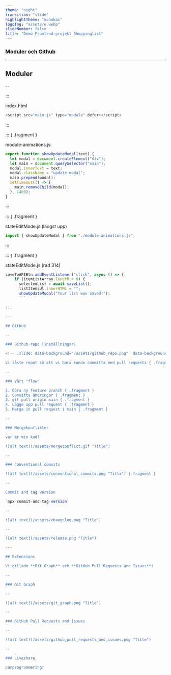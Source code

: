 ```yaml
---
theme: "night"
transition: "slide"
highlightTheme: "monokai"
logoImg: "assets/e.webp"
slideNumber: false
title: "Demo Frontend-projekt Shoppinglist"
---
```


### Moduler och Github

---

## Moduler

--

:::

index.html

```js
<script src="main.js" type="module" defer></script>
```

:::

::: { .fragment }

module-animations.js

```js
export function showUpdateModal(text) {
  let modal = document.createElement("div");
  let main = document.querySelector("main");
  modal.innerText = text;
  modal.className = "update-modal";
  main.prepend(modal);
  setTimeout(() => {
    main.removeChild(modal);
  }, 1400);
}
```

:::

::: { .fragment }

stateEditMode.js (längst upp)

```js
import { showUpdateModal } from "./module-animations.js";
```

:::

::: { .fragment }

stateEditMode.js (rad 314)

````js
saveToAPIBtn.addEventListener("click", async () => {
    if (itemListArray.length > 0) {
      selectedList = await saveList();
      listItemsUl.innerHTML = "";
      showUpdateModal("Your list was saved!");
      ```

:::

---

## Github

--

### Github-repo (inställningar)

<!-- .slide: data-background="/assets/github_repo.png"  data-background-opacity=0.1 -->

Vi låste repot så att vi bara kunde committa med pull requests { .fragment }

--

### Vårt "flow"

1. Göra ny feature branch { .fragment }
2. Committa ändringar { .fragment }
3. git pull origin main { .fragment }
4. Lägga upp pull request { .fragment }
5. Merga in pull request i main { .fragment }

--

### Mergekonflikter

var är min kod?

![alt text](/assets/mergeconflict.gif "Title")

--

### Conventional commits

![alt text](/assets/conventional_commits.png "Title") {.fragment }

--

Commit and tag version

`npx commit-and-tag-version`

--

![alt text](/assets/changelog.png "Title")

--

![alt text](/assets/release.png "Title")

---

## Extensions

Vi gillade **Git Graph** och **GitHub Pull Requests and Issues**!

--

### Git Graph

--

![alt text](/assets/git_graph.png "Title")

--

### GitHub Pull Requests and Issues

--

![alt text](/assets/github_pull_requests_and_issues.png "Title")

--

### Liveshare

parprogrammering!
````
